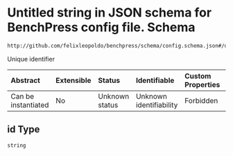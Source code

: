 # Untitled string in JSON schema for BenchPress config file. Schema

```txt
http://github.com/felixleopoldo/benchpress/schema/config.schema.json#/definitions/gobnilp/properties/id
```

Unique identifier

| Abstract            | Extensible | Status         | Identifiable            | Custom Properties | Additional Properties | Access Restrictions | Defined In                                                                    |
| :------------------ | :--------- | :------------- | :---------------------- | :---------------- | :-------------------- | :------------------ | :---------------------------------------------------------------------------- |
| Can be instantiated | No         | Unknown status | Unknown identifiability | Forbidden         | Allowed               | none                | [config.schema.json*](../../../out/config.schema.json "open original schema") |

## id Type

`string`
